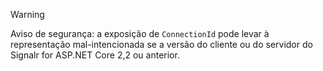 > [!WARNING]
> Aviso de segurança: a exposição de `ConnectionId` pode levar à representação mal-intencionada se a versão do cliente ou do servidor do Signalr for ASP.NET Core 2,2 ou anterior.
